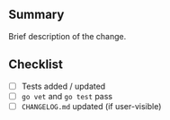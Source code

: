 ## Summary

Brief description of the change.

## Checklist

- [ ] Tests added / updated
- [ ] `go vet` and `go test` pass
- [ ] `CHANGELOG.md` updated (if user-visible)
